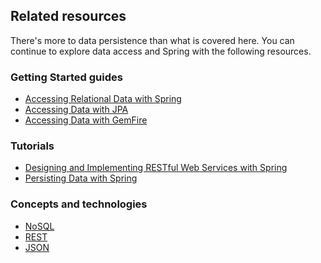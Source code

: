 ## Related resources

There's more to data persistence than what is covered here. You can continue to explore data access and Spring with the following resources.

### Getting Started guides

* [Accessing Relational Data with Spring][gs-relational-data-access]
* [Accessing Data with JPA][gs-accessing-data-jpa]
* [Accessing Data with GemFire][gs-accessing-data-gemfire]

[gs-accessing-data-jpa]: /guides/gs/accessing-data-jpa/
[gs-accessing-data-gemfire]: /guides/gs/accessing-data-gemfire/
[gs-relational-data-access]: /guides/gs/relational-data-access/

### Tutorials

* [Designing and Implementing RESTful Web Services with Spring][tut-rest]
* [Persisting Data with Spring][tut-data]

[tut-data]: /guides/tutorials/data/
[tut-rest]: /guides/tutorials/rest

### Concepts and technologies

* [NoSQL][u-nosql]
* [REST][u-rest]
* [JSON][u-json]

[u-nosql]: /understanding/NoSQL
[u-rest]: /understanding/REST
[u-json]: /understanding/JSON
